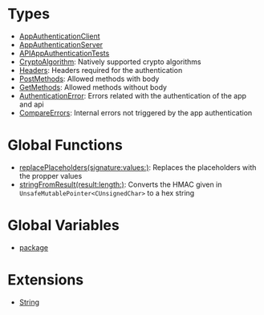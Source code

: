 # Types

  - [AppAuthenticationClient](AppAuthenticationClient.md)
  - [AppAuthenticationServer](AppAuthenticationServer.md)
  - [APIAppAuthenticationTests](APIAppAuthenticationTests.md)
  - [CryptoAlgorithm](CryptoAlgorithm.md):
    Natively supported crypto algorithms
  - [Headers](Headers.md):
    Headers required for the authentication
  - [PostMethods](PostMethods.md):
    Allowed methods with body
  - [GetMethods](GetMethods.md):
    Allowed methods without body
  - [AuthenticationError](AuthenticationError.md):
    Errors related with the authentication of the app and api
  - [CompareErrors](CompareErrors.md):
    Internal errors not triggered by the app authentication

# Global Functions

  - [replacePlaceholders(signature:​values:​)](replacePlaceholders\(signature_values_\).md):
    Replaces the placeholders with the propper values
  - [stringFromResult(result:​length:​)](stringFromResult\(result_length_\).md):
    Converts the HMAC given in `UnsafeMutablePointer<CUnsignedChar>` to a hex string

# Global Variables

  - [package](package.md)

# Extensions

  - [String](String.md)
